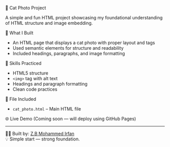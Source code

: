 🐾 Cat Photo Project

A simple and fun HTML project showcasing my foundational understanding of HTML structure and image embedding.

📸 What I Built
- An HTML page that displays a cat photo with proper layout and tags
- Used semantic elements for structure and readability
- Included headings, paragraphs, and image formatting

🧠 Skills Practiced
- HTML5 structure
- `<img>` tag with alt text
- Headings and paragraph formatting
- Clean code practices

📁 File Included
- `cat_photo.html` – Main HTML file

🌐 Live Demo
(Coming soon — will deploy using GitHub Pages)

---

👨‍💻 Built by: [Z.B Mohammed Irfan](https://github.com/mdIrfan264)  
💡 Simple start — strong foundation.
